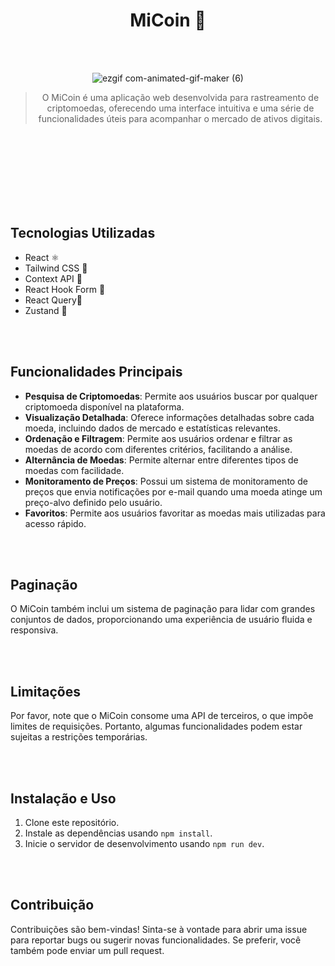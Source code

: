<h1 align='center'>MiCoin 🚀</h1>



<br/>
<br/>



<div align='center'>
  
![ezgif com-animated-gif-maker (6)](https://github.com/miquelven/miDrinks/assets/67767211/a2acf266-152d-41aa-a5a2-bce37e7cd6a3)

> O MiCoin é uma aplicação web desenvolvida para rastreamento de criptomoedas, oferecendo uma interface intuitiva e uma série de funcionalidades úteis para acompanhar o mercado de ativos digitais.

<br/>
<br/>
<br/>

</div>


<br/>
<br/>
<br/>

<br/>



## Tecnologias Utilizadas

- React ⚛️
- Tailwind CSS 🎨
- Context API 🔄
- React Hook Form 📝
- React Query📡
- Zustand 🧩


<br/>
<br/>



## Funcionalidades Principais

- **Pesquisa de Criptomoedas**: Permite aos usuários buscar por qualquer criptomoeda disponível na plataforma.
- **Visualização Detalhada**: Oferece informações detalhadas sobre cada moeda, incluindo dados de mercado e estatísticas relevantes.
- **Ordenação e Filtragem**: Permite aos usuários ordenar e filtrar as moedas de acordo com diferentes critérios, facilitando a análise.
- **Alternância de Moedas**: Permite alternar entre diferentes tipos de moedas com facilidade.
- **Monitoramento de Preços**: Possui um sistema de monitoramento de preços que envia notificações por e-mail quando uma moeda atinge um preço-alvo definido pelo usuário.
- **Favoritos**: Permite aos usuários favoritar as moedas mais utilizadas para acesso rápido.

<br/>
<br/>


## Paginação

O MiCoin também inclui um sistema de paginação para lidar com grandes conjuntos de dados, proporcionando uma experiência de usuário fluida e responsiva.

<br/>
<br/>


## Limitações

Por favor, note que o MiCoin consome uma API de terceiros, o que impõe limites de requisições. Portanto, algumas funcionalidades podem estar sujeitas a restrições temporárias.

<br/>

<br/>

## Instalação e Uso

1. Clone este repositório.
2. Instale as dependências usando `npm install`.
3. Inicie o servidor de desenvolvimento usando `npm run dev`.

<br/>
<br/>

## Contribuição

Contribuições são bem-vindas! Sinta-se à vontade para abrir uma issue para reportar bugs ou sugerir novas funcionalidades. Se preferir, você também pode enviar um pull request.
